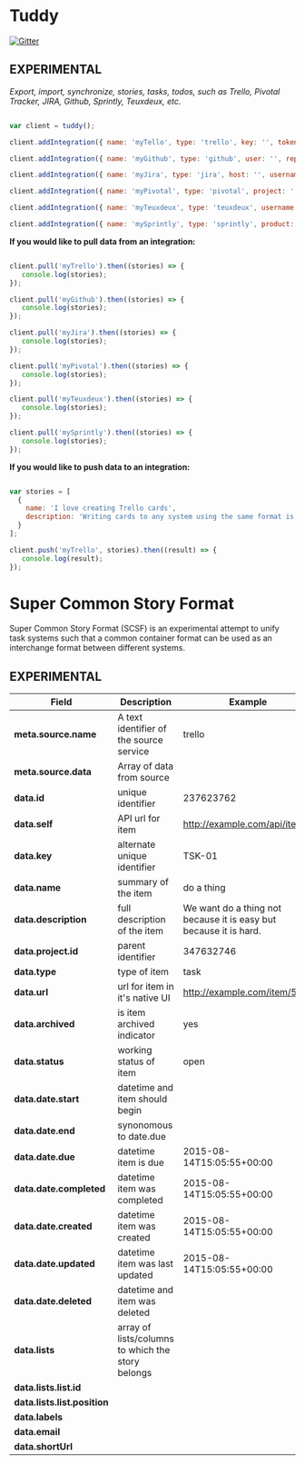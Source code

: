 # Tuddy

[![Gitter](https://badges.gitter.im/Join%20Chat.svg)](https://gitter.im/specerator/tuddy?utm_source=badge&utm_medium=badge&utm_campaign=pr-badge)

## EXPERIMENTAL

*Export, import, synchronize, stories, tasks, todos, such as Trello, Pivotal Tracker, JIRA, Github, Sprintly, Teuxdeux, etc.*

```javascript

var client = tuddy();

client.addIntegration({ name: 'myTello', type: 'trello', key: '', token: '', board_id: ''});

client.addIntegration({ name: 'myGithub', type: 'github', user: '', repo: '', access_token: ''});

client.addIntegration({ name: 'myJira', type: 'jira', host: '', username: '', password: ''});

client.addIntegration({ name: 'myPivotal', type: 'pivotal', project: '', token: ''});

client.addIntegration({ name: 'myTeuxdeux', type: 'teuxdeux', username: '', password: ''})

client.addIntegration({ name: 'mySprintly', type: 'sprintly', product: '', email: '', key: ''})
```

**If you would like to pull data from an integration:**

```javascript

client.pull('myTrello').then((stories) => {
   console.log(stories);
});

client.pull('myGithub').then((stories) => {
   console.log(stories);
});

client.pull('myJira').then((stories) => {
   console.log(stories);
});

client.pull('myPivotal').then((stories) => {
   console.log(stories);
});

client.pull('myTeuxdeux').then((stories) => {
   console.log(stories);
});

client.pull('mySprintly').then((stories) => {
   console.log(stories);
});
```

**If you would like to push data to an integration:**

```javascript

var stories = [
  {
    name: 'I love creating Trello cards',
    description: 'Writing cards to any system using the same format is fun.'
  }
];

client.push('myTrello', stories).then((result) => {
   console.log(result);
});

```

# Super Common Story Format

Super Common Story Format (SCSF) is an experimental attempt to unify task systems such that a common container format can be used as an interchange format between different systems.

## EXPERIMENTAL

|  **Field** | **Description** | **Example** | **JIRA** | **Trello** | **Pivotal** | **GitHub** | **Teuxdeux** |
|  ------ | ------ | ------ | ------ | ------ | ------ | ------ | ------ |
|  **meta.source.name** | A text identifier of the source service | trello |  | "trello" |  |  |  |
|  **meta.source.data** | Array of data from source |  |  |  |  |  |  |
|  **data.id** | unique identifier | 237623762 | id | id | id | id | id |
|  **data.self** | API url for item | http://example.com/api/item/5 | self | - | - | url | - |
|  **data.key** | alternate unique identifier | TSK-01 | key | idShort |  | number | uuid |
|  **data.name** | summary of the item | do a thing | fields.summary | name | name | title | text |
|  **data.description** | full description of the item | We want do a thing not because it is easy but because it is hard. | fields.description | desc |  | body | - |
|  **data.project.id** | parent identifier | 347632746 | fields.project.id | idBoard | project_id | this.integration.repo |  |
|  **data.type** | type of item | task | issue | bug | feature | story | issuetype.name | - | kind |  |  |
|  **data.url** | url for item in it's native UI | http://example.com/item/5 |  | url | urk | html_url |  |
|  **data.archived** | is item archived indicator | yes | no |  |  | - |  |  |
|  **data.status** | working status of item | open | closed | backlog | current |  |  | current_state | state | done |
|  **data.date.start** | datetime and item should begin |  |  |  |  |  |  |
|  **data.date.end** | synonomous to date.due |  |  |  |  |  |  |
|  **data.date.due** | datetime item is due | 2015-08-14T15:05:55+00:00 | fields.duedate | due |  |  |  |
|  **data.date.completed** | datetime item was completed | 2015-08-14T15:05:55+00:00 |  |  |  | closed_at |  |
|  **data.date.created** | datetime item was created | 2015-08-14T15:05:55+00:00 | fields.created | dateLastActivity | created_at | created_at |  |
|  **data.date.updated** | datetime item was last updated | 2015-08-14T15:05:55+00:00 | fields.updated | dateLastActivity | updated_at | updated_at | deletedAt |
|  **data.date.deleted** | datetime and item was deleted |  |  |  |  |  | start_date |
|  **data.lists** | array of lists/columns to which the story belongs |  |  |  |  |  |  |
|  **data.lists.list.id** |  |  |  |  |  |  |  |
|  **data.lists.list.position** |  |  |  |  |  |  |  |
|  **data.labels** |  |  |  |  |  |  |  |
|  **data.email** |  |  |  |  |  |  |  |
|  **data.shortUrl** |  |  |  |  |  |  |  |
